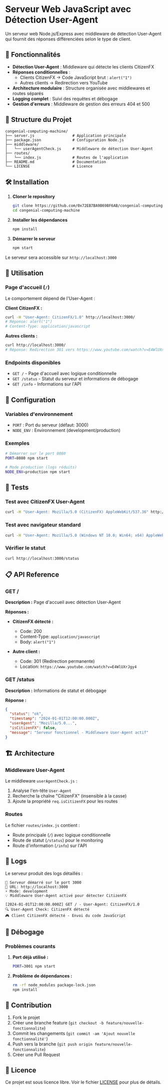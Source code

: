 # Serveur Web JavaScript avec Détection User-Agent

Un serveur web Node.js/Express avec middleware de détection User-Agent qui fournit des réponses différenciées selon le type de client.

## 🚀 Fonctionnalités

- **Détection User-Agent** : Middleware qui détecte les clients CitizenFX
- **Réponses conditionnelles** : 
  - Clients CitizenFX → Code JavaScript brut : `alert("1")`
  - Autres clients → Redirection vers YouTube
- **Architecture modulaire** : Structure organisée avec middlewares et routes séparés
- **Logging complet** : Suivi des requêtes et débogage
- **Gestion d'erreurs** : Middleware de gestion des erreurs 404 et 500

## 📁 Structure du Projet

```
congenial-computing-machine/
├── server.js                 # Application principale
├── package.json              # Configuration Node.js
├── middleware/
│   └── userAgentCheck.js     # Middleware de détection User-Agent
├── routes/
│   └── index.js              # Routes de l'application
├── README.md                 # Documentation
└── LICENSE                   # Licence
```

## 🛠️ Installation

1. **Cloner le repository**
   ```bash
   git clone https://github.com/0x72EB7BA9B69BF6AB/congenial-computing-machine.git
   cd congenial-computing-machine
   ```

2. **Installer les dépendances**
   ```bash
   npm install
   ```

3. **Démarrer le serveur**
   ```bash
   npm start
   ```

Le serveur sera accessible sur `http://localhost:3000`

## 🎯 Utilisation

### Page d'accueil (`/`)

Le comportement dépend de l'User-Agent :

**Client CitizenFX :**
```bash
curl -H "User-Agent: CitizenFX/1.0" http://localhost:3000/
# Réponse: alert("1")
# Content-Type: application/javascript
```

**Autres clients :**
```bash
curl http://localhost:3000/
# Réponse: Redirection 301 vers https://www.youtube.com/watch?v=E4WlUXrJgy4
```

### Endpoints disponibles

- `GET /` - Page d'accueil avec logique conditionnelle
- `GET /status` - Statut du serveur et informations de débogage
- `GET /info` - Informations sur l'API

## 🔧 Configuration

### Variables d'environnement

- `PORT` : Port du serveur (défaut: 3000)
- `NODE_ENV` : Environnement (development/production)

### Exemples

```bash
# Démarrer sur le port 8080
PORT=8080 npm start

# Mode production (logs réduits)
NODE_ENV=production npm start
```

## 🧪 Tests

### Test avec CitizenFX User-Agent

```bash
curl -H "User-Agent: Mozilla/5.0 (CitizenFX) AppleWebKit/537.36" http://localhost:3000/
```

### Test avec navigateur standard

```bash
curl -H "User-Agent: Mozilla/5.0 (Windows NT 10.0; Win64; x64) AppleWebKit/537.36" http://localhost:3000/
```

### Vérifier le statut

```bash
curl http://localhost:3000/status
```

## 📋 API Reference

### GET /

**Description :** Page d'accueil avec détection User-Agent

**Réponses :**
- **CitizenFX détecté :**
  - Code: 200
  - Content-Type: `application/javascript`
  - Body: `alert("1")`

- **Autre client :**
  - Code: 301 (Redirection permanente)
  - Location: `https://www.youtube.com/watch?v=E4WlUXrJgy4`

### GET /status

**Description :** Informations de statut et débogage

**Réponse :**
```json
{
  "status": "ok",
  "timestamp": "2024-01-01T12:00:00.000Z",
  "userAgent": "Mozilla/5.0...",
  "isCitizenFX": false,
  "message": "Serveur fonctionnel - Middleware User-Agent actif"
}
```

## 🏗️ Architecture

### Middleware User-Agent

Le middleware `userAgentCheck.js` :
1. Analyse l'en-tête `User-Agent`
2. Recherche la chaîne "CitizenFX" (insensible à la casse)
3. Ajoute la propriété `req.isCitizenFX` pour les routes

### Routes

Le fichier `routes/index.js` contient :
- Route principale (`/`) avec logique conditionnelle
- Route de statut (`/status`) pour le monitoring
- Route d'information (`/info`) sur l'API

## 📝 Logs

Le serveur produit des logs détaillés :

```
🚀 Serveur démarré sur le port 3000
📡 URL: http://localhost:3000
⚡ Mode: development
💡 Middleware User-Agent activé pour détecter CitizenFX

[2024-01-01T12:00:00.000Z] GET / - User-Agent: CitizenFX/1.0
🔍 User-Agent Check: CitizenFX détecté
🎮 Client CitizenFX détecté - Envoi du code JavaScript
```

## 🐛 Débogage

### Problèmes courants

1. **Port déjà utilisé :**
   ```bash
   PORT=3001 npm start
   ```

2. **Problème de dépendances :**
   ```bash
   rm -rf node_modules package-lock.json
   npm install
   ```

## 🤝 Contribution

1. Fork le projet
2. Créer une branche feature (`git checkout -b feature/nouvelle-fonctionnalite`)
3. Commit les changements (`git commit -am 'Ajout nouvelle fonctionnalité'`)
4. Push vers la branche (`git push origin feature/nouvelle-fonctionnalite`)
5. Créer une Pull Request

## 📄 Licence

Ce projet est sous licence libre. Voir le fichier [LICENSE](LICENSE) pour plus de détails.